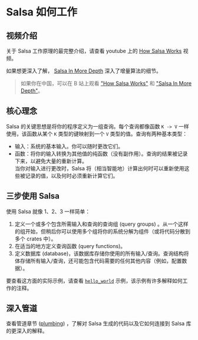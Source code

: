 # Salsa 如何工作

## 视频介绍

关于 Salsa 工作原理的最完整介绍，请查看 youtube 上的 [How Salsa Works] 视频。

如果想更深入了解， [Salsa In More Depth] 深入了增量算法的细节。

> 如果你在中国，可以在 B 站上观看 ["How Salsa Works"](https://www.bilibili.com/video/BV1Df4y1A7t3/) 和 ["Salsa In More Depth"](https://www.bilibili.com/video/BV1AM4y1G7E4/)。

[How Salsa Works]: https://youtu.be/_muY4HjSqVw
[Salsa in more depth]: https://www.youtube.com/watch?v=i_IhACacPRY

## 核心理念

Salsa 的关键思想是将你的程序定义为一组查询。每个查询都像函数 `K -> V` 一样使用，该函数从某个 `K`
类型的键映射到一个 `V` 类型的值。查询有两种基本类型：

* 输入：系统的基本输入。你可以随时更改它们。
* 函数：将你的输入转换为其他值的纯函数（没有副作用）。查询的结果被记录下来，以避免大量的重新计算。  
  当你对输入进行更改时，Salsa 将（相当智能地）计算出何时可以重新使用这些被记录的值，以及何时必须重新计算它们。

## 三步使用 Salsa

使用 Salsa 就像 1、2、3 一样简单：

1. 定义一个或多个包含所需输入和查询的查询组 (query groups) 。从一个这样的组开始，但稍后你可以使用多个组将你的系统分解为组件（或将代码分散到多个 crates 中）。
2. 在适当的地方定义查询函数 (query functions)。
3. 定义数据库 (database)，该数据库存储你使用的所有输入/查询。查询结构将体存储所有输入/查询，还可能包含代码需要的任何其他内容（例如，配置数据）。

要查看这方面的实际示例，请查看 [`hello_world`] 示例，该示例有许多解释如何工作的注释。

[`hello_world`]: https://github.com/salsa-rs/salsa/blob/master/examples/hello_world/main.rs

## 深入管道

查看管道章节 ([plumbing]) ，了解对 Salsa 生成的代码以及它如何连接到 Salsa 库的更深入的解释。

[plumbing]: plumbing.md
